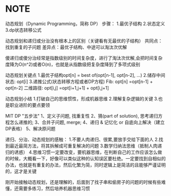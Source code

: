 # NOTE

动态规划（Dynamic Programming，简称 DP）
步骤：
1.最优子结构
2.状态定义
3.dp状态转移公式

动态规划和递归或分治没有根本上的区别（关键看有无最优的子结构）
共同点：找到重复的子问题
差异点：最优子结构、中途可以淘汰次优解

傻递归或傻分治经常是指数级别的时间复杂度，进行了淘汰次优解,会把时间复杂度降为O(n^2)或者O(n)，也就是从指数级把复杂度降到了多项式级别

动态规划关键点
1.最优子结构opt[n] = best of(opt[n-1], opt[n-2], ...)
2.储存中间状态: opt[i]
3.递推公式(状态转移方程或者DP方程)
Fib: opt[n] =opt[n-1] + opt[n-2]
二维路径: opt[i,j] =opt[i+1,j+1] + opt[i,j+1] 

动态规划小结
1.打破自己的思维惯性，形成机器思维
2.理解复杂逻辑的关键
3.也是职业进阶的要点要领

MIT DP "五步法"
1、定义子问题, 找重复性
2、猜(part of solution), 思考递归方程怎么递推的;
3、合并子问题, merge;
4、递归 & 记忆化 or 自底向上解决（建立DP表格）
5、解决原问题

递归、分治、动态规划的感触：
1.不要人肉递归、很累,要放手交给下面的人
2.找到最近最简方法，将其拆解成可重复解决的问题
3.数学归纳法思维（抵制人肉递归的诱惑）
4.思维习惯一定要改变，要机器思维，在判断自己的工作应该怎么做的时候，大概看一下，好像可以类似这种的认知误区要杜绝。一定要找到自相似的办法，也就是有重复的办法，然后化繁为简，同时逻辑上是简洁的且能够严谨证明的，这才是关键

刚开始接触动态规划，还是理解的，后面到了找子串和偷房子的问题的时候有些难懂，还需要多练习，然后培养机器思维习惯